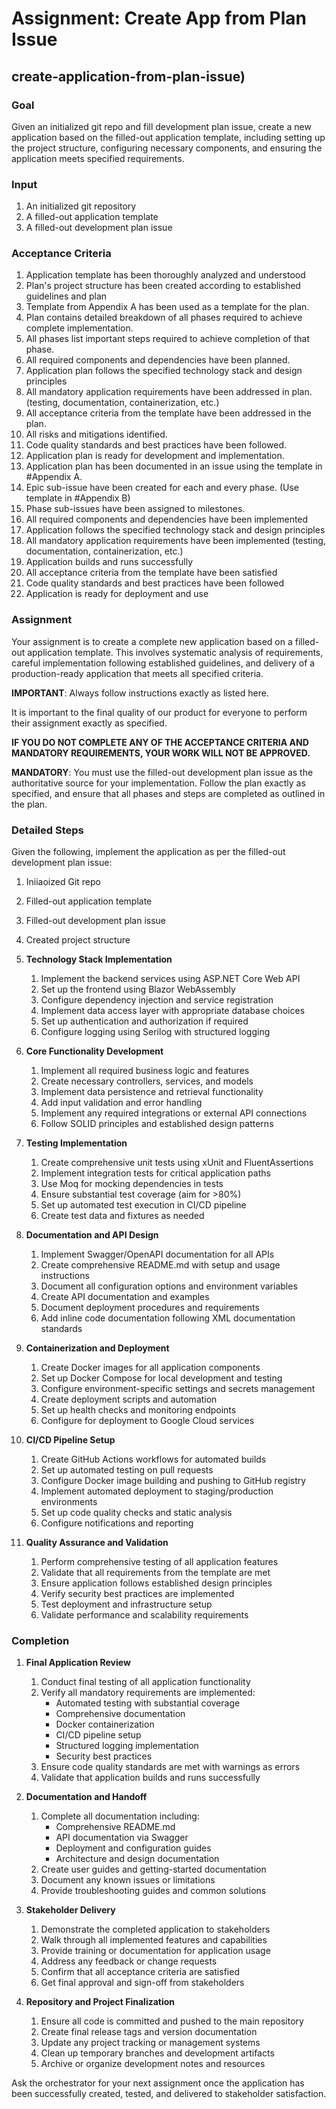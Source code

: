 # Assignment: Create App from Plan Issue

## create-application-from-plan-issue)

### Goal

Given an initialized git repo and fill development plan issue, create a new application based on the filled-out application template, including setting up the project structure, configuring necessary components, and ensuring the application meets specified requirements.

### Input

1. An initialized git repository
1. A filled-out application template
1. A filled-out development plan issue

### Acceptance Criteria

1. Application template has been thoroughly analyzed and understood
2. Plan's project structure has been created according to established guidelines and plan
3. Template from Appendix A has been used as a template for the plan.
4. Plan contains detailed breakdown of all phases required to achieve complete implementation.
5. All phases list important steps required to achieve completion of that phase.
6. All required components and dependencies have been planned.
7. Application plan follows the specified technology stack and design principles
8. All mandatory application requirements have been addressed in plan. (testing, documentation, containerization, etc.)
9. All acceptance criteria from the template have been addressed in the plan.
10. All risks and mitigations identified.
11. Code quality standards and best practices have been followed.
12. Application plan is ready for development and implementation.
13. Application plan has been documented in an issue using the template in #Appendix A.
14. Epic sub-issue have been created for each and every phase. (Use template in #Appendix B)
15. Phase sub-issues have been assigned to milestones.
16. All required components and dependencies have been implemented
17. Application follows the specified technology stack and design principles
18. All mandatory application requirements have been implemented (testing, documentation, containerization, etc.)
19. Application builds and runs successfully
20. All acceptance criteria from the template have been satisfied
21. Code quality standards and best practices have been followed
22. Application is ready for deployment and use

### Assignment

Your assignment is to create a complete new application based on a filled-out application template. This involves systematic analysis of requirements, careful implementation following established guidelines, and delivery of a production-ready application that meets all specified criteria.

**IMPORTANT**: Always follow instructions exactly as listed here.

It is important to the final quality of our product for everyone to perform their assignment exactly as specified.

**IF YOU DO NOT COMPLETE ANY OF THE ACCEPTANCE CRITERIA AND MANDATORY REQUIREMENTS, YOUR WORK WILL NOT BE APPROVED.**

**MANDATORY**: You must use the filled-out development plan issue as the authoritative source for your implementation. Follow the plan exactly as specified, and ensure that all phases and steps are completed as outlined in the plan.

### Detailed Steps

Given the following, implement the application as per the filled-out development plan issue:

1. Iniiaoized Git repo
2. Filled-out application template
3. Filled-out development plan issue
4. Created project structure

4. **Technology Stack Implementation**
   1. Implement the backend services using ASP.NET Core Web API
   2. Set up the frontend using Blazor WebAssembly
   3. Configure dependency injection and service registration
   4. Implement data access layer with appropriate database choices
   5. Set up authentication and authorization if required
   6. Configure logging using Serilog with structured logging

5. **Core Functionality Development**
   1. Implement all required business logic and features
   2. Create necessary controllers, services, and models
   3. Implement data persistence and retrieval functionality
   4. Add input validation and error handling
   5. Implement any required integrations or external API connections
   6. Follow SOLID principles and established design patterns

6. **Testing Implementation**
   1. Create comprehensive unit tests using xUnit and FluentAssertions
   2. Implement integration tests for critical application paths
   3. Use Moq for mocking dependencies in tests
   4. Ensure substantial test coverage (aim for >80%)
   5. Set up automated test execution in CI/CD pipeline
   6. Create test data and fixtures as needed

7. **Documentation and API Design**
   1. Implement Swagger/OpenAPI documentation for all APIs
   2. Create comprehensive README.md with setup and usage instructions
   3. Document all configuration options and environment variables
   4. Create API documentation and examples
   5. Document deployment procedures and requirements
   6. Add inline code documentation following XML documentation standards

8. **Containerization and Deployment**
   1. Create Docker images for all application components
   2. Set up Docker Compose for local development and testing
   3. Configure environment-specific settings and secrets management
   4. Create deployment scripts and automation
   5. Set up health checks and monitoring endpoints
   6. Configure for deployment to Google Cloud services

9. **CI/CD Pipeline Setup**
   1. Create GitHub Actions workflows for automated builds
   2. Set up automated testing on pull requests
   3. Configure Docker image building and pushing to GitHub registry
   4. Implement automated deployment to staging/production environments
   5. Set up code quality checks and static analysis
   6. Configure notifications and reporting

10. **Quality Assurance and Validation**
    1. Perform comprehensive testing of all application features
    2. Validate that all requirements from the template are met
    3. Ensure application follows established design principles
    4. Verify security best practices are implemented
    5. Test deployment and infrastructure setup
    6. Validate performance and scalability requirements

### Completion

1. **Final Application Review**
   1. Conduct final testing of all application functionality
   2. Verify all mandatory requirements are implemented:
      - Automated testing with substantial coverage
      - Comprehensive documentation
      - Docker containerization
      - CI/CD pipeline setup
      - Structured logging implementation
      - Security best practices
   3. Ensure code quality standards are met with warnings as errors
   4. Validate that application builds and runs successfully

2. **Documentation and Handoff**
   1. Complete all documentation including:
      - Comprehensive README.md
      - API documentation via Swagger
      - Deployment and configuration guides
      - Architecture and design documentation
   2. Create user guides and getting-started documentation
   3. Document any known issues or limitations
   4. Provide troubleshooting guides and common solutions

3. **Stakeholder Delivery**
   1. Demonstrate the completed application to stakeholders
   2. Walk through all implemented features and capabilities
   3. Provide training or documentation for application usage
   4. Address any feedback or change requests
   5. Confirm that all acceptance criteria are satisfied
   6. Get final approval and sign-off from stakeholders

4. **Repository and Project Finalization**
   1. Ensure all code is committed and pushed to the main repository
   2. Create final release tags and version documentation
   3. Update any project tracking or management systems
   4. Clean up temporary branches and development artifacts
   5. Archive or organize development notes and resources

Ask the orchestrator for your next assignment once the application has been successfully created, tested, and delivered to stakeholder satisfaction.
